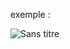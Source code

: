 exemple : 

![Sans titre](https://github.com/fk-crafter/html-css-js-other/assets/127132293/4b542fd3-f429-49ad-b003-ddb9b6860aa7)
